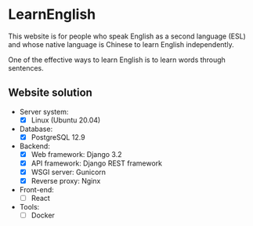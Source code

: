 # LearnEnglish

This website is for people who speak English as a second language (ESL) and whose native language is Chinese to learn English independently.

One of the effective ways to learn English is to learn words through sentences.


## Website solution

- Server system:
    - [x] Linux (Ubuntu 20.04)
- Database:
    - [x] PostgreSQL 12.9
- Backend:
    - [x] Web framework: Django 3.2
    - [x] API framework: Django REST framework
    - [x] WSGI server: Gunicorn
    - [x] Reverse proxy: Nginx
- Front-end:
    - [ ] React
- Tools:
    - [ ] Docker
